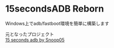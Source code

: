 # 15secondsADB Reborn
Windows上でadb/fastboot環境を簡単に構築します

元となったプロジェクト<br>
[15 seconds adb by Snoop05]([http://qiita.com](https://forum.xda-developers.com/t/official-tool-windows-adb-fastboot-and-drivers-15-seconds-adb-installer-v1-4-3.2588979/#post-48915118))

